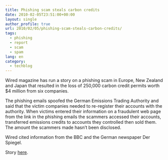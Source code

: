 ```yaml
---
title: Phishing scam steals carbon credits
date: 2010-02-05T23:51:00+00:00
layout: single
author_profile: true
url: 2010/02/05/phishing-scam-steals-carbon-credits/
tags:
  - phishing
  - report
  - scam
  - spam
lang: en
category: 
  - techblog
---
```

Wired magazine has run a story on a phishing scam in Europe, New Zealand and Japan that resulted in the loss of 250,000 carbon credit permits worth $4 million from six companies.

The phishing emails spoofed the German Emissions Trading Authority and said that the victim companies needed to re-register their accounts with the authority. When victims entered their information on a fraudulent web page from the link in the phishing emails the scammers accessed their accounts, transferred emissions credits to accounts they controlled then sold them. The amount the scammers made hasn’t been disclosed.

Wired cited information from the BBC and the German newspaper Der Spiegel.

Story [here](http://www.wired.com/threatlevel/2010/02/hackers-steal-carbon-credits/).